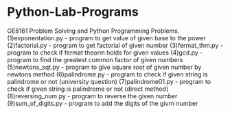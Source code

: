 # Python-Lab-Programs
GE8161 Problem Solving and Python Programming Problems.
(1)exponentation.py - program to get value of given base to the power
(2)factorial.py - program to get factorial of given number
(3)fermat_thm.py - program to check if fermat theorm holds for given values
(4)gcd.py - program to find the greatest common factor of given numbers
(5)newtons_sqt.py - program to give square root of given number by newtons method
(6)palindrome.py - program to check if given string is palindrome or not (university question)
(7)palindrome01.py - program to check if given string is palindrome or not (direct method)
(8)reversing_num.py - program to reverse the given number
(9)sum_of_digits.py - program to add the digits of the givrn number
